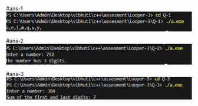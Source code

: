 #ans-1
<img src="img/ans-1.png">

#ans-2
<img src="img/ans-2.png">

#ans-3
<img src="img/ans-3.png">
